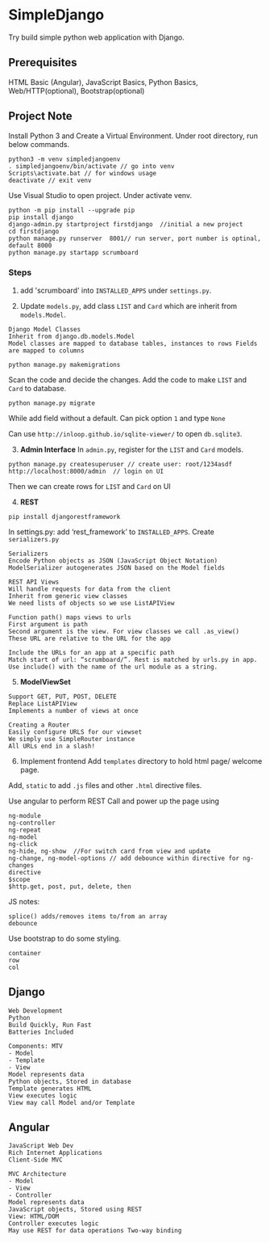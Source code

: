 # SimpleDjango
Try build simple python web application with Django.

## Prerequisites
HTML Basic (Angular), JavaScript Basics, Python Basics, Web/HTTP(optional), Bootstrap(optional)

## Project Note
Install Python 3 and Create a Virtual Environment. Under root directory, run below commands.
```
python3 -m venv simpledjangoenv
. simpledjangoenv/bin/activate // go into venv
Scripts\activate.bat // for windows usage
deactivate // exit venv
```
Use Visual Studio to open project. Under activate venv.
```
python -m pip install --upgrade pip
pip install django
django-admin.py startproject firstdjango  //initial a new project
cd firstdjango
python manage.py runserver  8001// run server, port number is optinal, default 8000
python manage.py startapp scrumboard
```

### Steps
1. add 'scrumboard' into `INSTALLED_APPS` under `settings.py`.

2. Update `models.py`, add class `LIST` and `Card` which are inherit from `models.Model`.
```
Django Model Classes
Inherit from django.db.models.Model
Model classes are mapped to database tables, instances to rows Fields are mapped to columns
```
```
python manage.py makemigrations
```
Scan the code and decide the changes. Add the code to make `LIST` and `Card`  to database.
```
python manage.py migrate
```
While add field without a default. Can pick option `1` and type `None`

Can use `http://inloop.github.io/sqlite-viewer/` to open `db.sqlite3`.

3. **Admin Interface** In `admin.py`, register for the `LIST` and `Card` models.
```
python manage.py createsuperuser // create user: root/1234asdf
http://localhost:8000/admin  // login on UI
```
Then we can create rows for `LIST` and `Card` on UI

4. **REST**
```
pip install djangorestframework
```
In settings.py: add ‘rest_framework’ to `INSTALLED_APPS`. Create `serializers.py`
```
Serializers
Encode Python objects as JSON (JavaScript Object Notation) 
ModelSerializer autogenerates JSON based on the Model fields

REST API Views
Will handle requests for data from the client 
Inherit from generic view classes
We need lists of objects so we use ListAPIView
```

```
Function path() maps views to urls
First argument is path
Second argument is the view. For view classes we call .as_view() 
These URL are relative to the URL for the app

Include the URLs for an app at a specific path
Match start of url: “scrumboard/”. Rest is matched by urls.py in app. 
Use include() with the name of the url module as a string.
```

5. **ModelViewSet**
```
Support GET, PUT, POST, DELETE 
Replace ListAPIView
Implements a number of views at once

Creating a Router
Easily configure URLS for our viewset 
We simply use SimpleRouter instance 
All URLs end in a slash!
```

6. Implement frontend
Add `templates` directory to hold html page/ welcome page.

Add, `static` to add `.js` files and other `.html` directive files.

Use angular to perform REST Call and power up the page using
```
ng-module
ng-controller
ng-repeat
ng-model
ng-click
ng-hide, ng-show  //For switch card from view and update
ng-change, ng-model-options // add debounce within directive for ng-changes
directive
$scope
$http.get, post, put, delete, then
```

JS notes:
```$xslt
splice() adds/removes items to/from an array
debounce
```
Use bootstrap to do some styling. 
```
container
row
col
```

## Django
```
Web Development
Python 
Build Quickly, Run Fast 
Batteries Included
```
```
Components: MTV
- Model
- Template 
- View
Model represents data 
Python objects, Stored in database
Template generates HTML
View executes logic 
View may call Model and/or Template
```

## Angular
```
JavaScript Web Dev
Rich Internet Applications
Client-Side MVC
```
```
MVC Architecture
- Model
- View
- Controller
Model represents data
JavaScript objects, Stored using REST
View: HTML/DOM
Controller executes logic
May use REST for data operations Two-way binding
```
